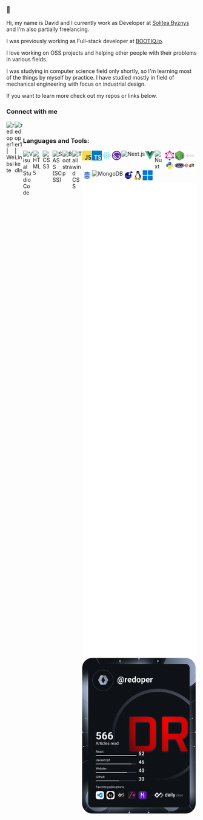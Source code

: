 ### 👋

Hi, my name is David and I currently work as Developer at [Solitea Byznys](https://www.byznys.eu/) and I'm also partially freelancing.

I was previously working as Full-stack developer at [BOOTIQ.io](https://www.bootiq.io/en).

I love working on OSS projects and helping other people with their problems in various fields.

I was studying in computer science field only shortly, so I'm learning most of the things by myself by practice. I have studied mostly in field of mechanical engineering with focus on industrial design.


If you want to learn more check out my repos or links below.

### Connect with me

[<img align="left" alt="redoper1 | Website" title="My website" width="22px" src="https://upload.wikimedia.org/wikipedia/commons/8/85/Antu_cqcb.plasma.webslice.svg" />][website]
[<img align="left" alt="redoper1 | LinkedIn" title="LinkedIn" width="22px" src="https://content.linkedin.com/content/dam/me/brand/en-us/brand-home/logos/In-Blue-Logo.png.original.png" />][linkedin]
<br />

### Languages and Tools:

<img align="left" alt="Visual Studio Code" title="Visual Studio Code" width="26px" src="https://files.davidrychly.cz/github-intro-icons/vs-code.svg?sanitize=true" />
<img align="left" alt="HTML5" title="HTML5" width="26px" src="https://files.davidrychly.cz/github-intro-icons/html5.svg?sanitize=true" />
<img align="left" alt="CSS3" title="CSS3" width="26px" src="https://files.davidrychly.cz/github-intro-icons/css3.svg?sanitize=true" />
<img align="left" alt="SASS (SCSS)" title="SASS (SCSS)" width="26px" src="https://files.davidrychly.cz/github-intro-icons/sass.svg?sanitize=true" />
<img align="left" alt="Bootstrap" title="Bootstrap" width="26px" src="https://files.davidrychly.cz/github-intro-icons/bootstrap.svg?sanitize=true" />
<img align="left" alt="Tailwind CSS" title="Tailwind CSS" width="26px" src="https://files.davidrychly.cz/github-intro-icons/tailwind.svg?sanitize=true" />
<img align="left" alt="JavaScript" title="JavaScript" width="26px" src="https://raw.githubusercontent.com/github/explore/80688e429a7d4ef2fca1e82350fe8e3517d3494d/topics/javascript/javascript.png" />
<img align="left" alt="TypeScript" title="TypeScript" width="26px" src="https://raw.githubusercontent.com/github/explore/80688e429a7d4ef2fca1e82350fe8e3517d3494d/topics/typescript/typescript.png" />
<img align="left" alt="React" title="React" width="26px" src="https://raw.githubusercontent.com/github/explore/80688e429a7d4ef2fca1e82350fe8e3517d3494d/topics/react/react.png" />
<img align="left" alt="Gatsby" title="Gatsby" width="26px" src="https://raw.githubusercontent.com/github/explore/e94815998e4e0713912fed477a1f346ec04c3da2/topics/gatsby/gatsby.png" />
<img align="left" alt="Next.js" title="Next.js" height="26px" width="auto" src="https://upload.wikimedia.org/wikipedia/commons/8/8e/Nextjs-logo.svg" />
<img align="left" alt="Vue.js" title="Vue.js" width="26px" src="https://raw.githubusercontent.com/github/explore/80688e429a7d4ef2fca1e82350fe8e3517d3494d/topics/vue/vue.png" />
<img align="left" alt="Nuxt" title="Nuxt" width="26px" src="https://nuxtjs.org/design-kit/colored-logo.svg" />
<img align="left" alt="GraphQL" title="GraphQL" width="26px" src="https://raw.githubusercontent.com/github/explore/80688e429a7d4ef2fca1e82350fe8e3517d3494d/topics/graphql/graphql.png" />
<img align="left" alt="Node.js" title="Node.js" width="26px" src="https://raw.githubusercontent.com/github/explore/80688e429a7d4ef2fca1e82350fe8e3517d3494d/topics/nodejs/nodejs.png" />
<img align="left" alt="Express" title="Express" width="26px" src="https://raw.githubusercontent.com/github/explore/80688e429a7d4ef2fca1e82350fe8e3517d3494d/topics/express/express.png" />
<img align="left" alt="Python" title="Python" width="26px" src="https://raw.githubusercontent.com/github/explore/80688e429a7d4ef2fca1e82350fe8e3517d3494d/topics/python/python.png" />
<img align="left" alt="PHP" title="PHP" width="26px" src="https://raw.githubusercontent.com/github/explore/80688e429a7d4ef2fca1e82350fe8e3517d3494d/topics/php/php.png" />
<img align="left" alt="Git" title="Git" width="26px" src="https://raw.githubusercontent.com/github/explore/80688e429a7d4ef2fca1e82350fe8e3517d3494d/topics/git/git.png" />
<img align="left" alt="SQL" title="SQL" width="26px" src="https://raw.githubusercontent.com/github/explore/80688e429a7d4ef2fca1e82350fe8e3517d3494d/topics/sql/sql.png" />
<img align="left" alt="MongoDB" title="MongoDB" height="26px" width="auto" src="https://upload.wikimedia.org/wikipedia/commons/9/93/MongoDB_Logo.svg" />
<img align="left" alt="Lua" title="Lua" width="26px" src="https://raw.githubusercontent.com/github/explore/80688e429a7d4ef2fca1e82350fe8e3517d3494d/topics/lua/lua.png" />
<img align="left" alt="Linux" title="Linux" width="26px" src="https://raw.githubusercontent.com/github/explore/80688e429a7d4ef2fca1e82350fe8e3517d3494d/topics/linux/linux.png" />
<img align="left" alt="Windows" title="Windows" width="26px" src="https://raw.githubusercontent.com/github/explore/80688e429a7d4ef2fca1e82350fe8e3517d3494d/topics/windows/windows.png" />


<br />
<br />

[website]: https://davidrychly.cz/
[linkedin]: https://linkedin.com/in/davidrychly/

<br />
<br />
<br />
<div style="display:flex;flex-wrap:wrap;">
  <img align=top align="center" src="/github-metrics.svg" alt="Metrics" width="400">
  <a href="https://app.daily.dev/redoper"><img align=top src="https://github.com/redoper1/redoper1/blob/main/devcard.svg" width="300" alt="David Rychlý's Dev Card"/></a>
</div>
